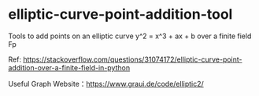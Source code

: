 # elliptic-curve-point-addition-tool
Tools to add points on an elliptic curve y^2 = x^3 + ax + b over a finite field Fp

Ref: https://stackoverflow.com/questions/31074172/elliptic-curve-point-addition-over-a-finite-field-in-python

Useful Graph Website：https://www.graui.de/code/elliptic2/
